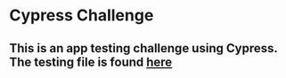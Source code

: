 # Cypress Challenge

## This is an app testing challenge using Cypress. The testing file is found  [here](./cypress/integration/bb_challenge.js)